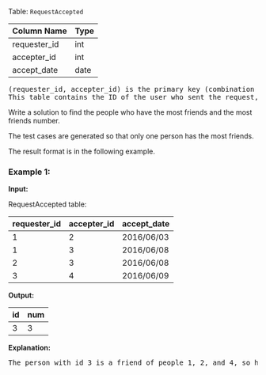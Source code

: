Table: `RequestAccepted`

| Column Name  | Type |
| :----------- | :--- |
| requester_id | int  |
| accepter_id  | int  |
| accept_date  | date |

<pre>
(requester_id, accepter_id) is the primary key (combination of columns with unique values) for this table.
This table contains the ID of the user who sent the request, the ID of the user who received the request, and the date when the request was accepted.
</pre>

Write a solution to find the people who have the most friends and the most friends number.

The test cases are generated so that only one person has the most friends.

The result format is in the following example.

### Example 1:

**Input:**

RequestAccepted table:

| requester_id | accepter_id | accept_date |
| :----------- | :---------- | :---------- |
| 1            | 2           | 2016/06/03  |
| 1            | 3           | 2016/06/08  |
| 2            | 3           | 2016/06/08  |
| 3            | 4           | 2016/06/09  |

**Output:**

| id  | num |
| :-- | :-- |
| 3   | 3   |

**Explanation:**

<pre>
The person with id 3 is a friend of people 1, 2, and 4, so he has three friends in total, which is the most number than any others.
</pre>
